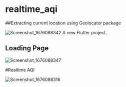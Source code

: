 # realtime_aqi

##Extracting current location using Geolocator package

![Screenshot_1676088342](https://user-images.githubusercontent.com/77150251/218238480-6dd4e00b-bf90-494c-a84d-344e7e30598c.png)
A new Flutter project.

## Loading Page

![Screenshot_1676088347](https://user-images.githubusercontent.com/77150251/218238617-4ce141bd-80ba-4ef1-b514-4dfcd0322ac0.png)

#Realtime AQI 

![Screenshot_1676088316](https://user-images.githubusercontent.com/77150251/218238671-ab24608c-83f9-4dc5-bc28-2abcd796423a.png)
